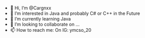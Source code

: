 - 👋 Hi, I’m @Cargnxx
- 👀 I’m interested in Java and probably C# or C++ in the Future
- 🌱 I’m currently learning Java
- 💞️ I’m looking to collaborate on ...
- 📫 How to reach me: On IG: ymcso_20

<!---
Cargnxx/Cargnxx is a ✨ special ✨ repository because its `README.md` (this file) appears on your GitHub profile.
You can click the Preview link to take a look at your changes.
--->
